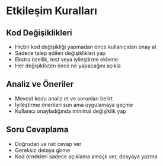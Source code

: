 # Etkileşim Kuralları

## Kod Değişiklikleri
- Hiçbir kod değişikliği yapmadan önce kullanıcıdan onay al
- Sadece talep edilen değişiklikleri yap
- Ekstra özellik, test veya iyileştirme ekleme
- Her değişiklikten önce ne yapacağını açıkla

## Analiz ve Öneriler
- Mevcut kodu analiz et ve sorunları belirt
- İyileştirme önerileri sun ama uygulamaya geçme
- Kullanıcı onayladığında minimal değişiklik yap

## Soru Cevaplama
- Doğrudan ve net cevap ver
- Gereksiz detaya girme
- Kod örnekleri sadece açıklama amaçlı ver, dosyaya yazma